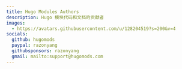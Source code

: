 ```yaml
---
title: Hugo Modules Authors
description: Hugo 模块代码和文档的贡献者
images:
  - https://avatars.githubusercontent.com/u/128204519?s=200&v=4
socials:
  github: hugomods
  paypal: razonyang
  githubsponsors: razonyang
  gmail: mailto:support@hugomods.com
---
```

